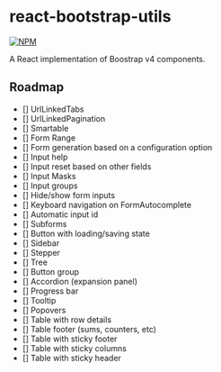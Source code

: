 # react-bootstrap-utils

[![NPM](https://nodei.co/npm/react-bootstrap-utils.png)](https://nodei.co/npm/react-bootstrap-utils/)

A React implementation of Boostrap v4 components.

## Roadmap

- [] UrlLinkedTabs
- [] UrlLinkedPagination
- [] Smartable
- [] Form Range
- [] Form generation based on a configuration option
- [] Input help
- [] Input reset based on other fields
- [] Input Masks
- [] Input groups
- [] Hide/show form inputs
- [] Keyboard navigation on FormAutocomplete
- [] Automatic input id
- [] Subforms
- [] Button with loading/saving state
- [] Sidebar
- [] Stepper
- [] Tree
- [] Button group
- [] Accordion (expansion panel)
- [] Progress bar
- [] Tooltip
- [] Popovers
- [] Table with row details
- [] Table footer (sums, counters, etc)
- [] Table with sticky footer
- [] Table with sticky columns
- [] Table with sticky header
